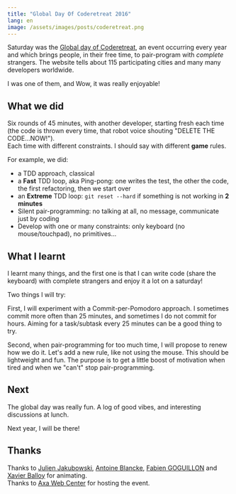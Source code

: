 ```yaml
---
title: "Global Day Of Coderetreat 2016"
lang: en
image: /assets/images/posts/coderetreat.png
---
```


Saturday was the [Global day of Coderetreat](http://globalday.coderetreat.org/), an event occurring every year and which brings people, in their free time, to pair-program with _complete_ strangers.
The website tells about 115 participating cities and many many developers worldwide.

I was one of them, and Wow, it was really enjoyable!

## What we did

Six rounds of 45 minutes, with another developer, starting fresh each time (the code is thrown every time, that robot voice shouting "DELETE THE CODE...NOW!").  
Each time with different constraints. I should say with different **game** rules.

For example, we did:

- a TDD approach, classical
- a **Fast** TDD loop, aka Ping-pong: one writes the test, the other the code, the first refactoring, then we start over
- an **Extreme** TDD loop: `git reset --hard` if something is not working in **2 minutes**
- Silent pair-programming: no talking at all, no message, communicate just by coding
- Develop with one or many constraints: only keyboard (no mouse/touchpad), no primitives...

## What I learnt

I learnt many things, and the first one is that I can write code (share the keyboard) with complete strangers and enjoy it a lot on a saturday!

Two things I will try:

First, I will experiment with a Commit-per-Pomodoro approach. I sometimes commit more often than 25 minutes, and sometimes I do not commit for hours. Aiming for a task/subtask every 25 minutes can be a good thing to try.

Second, when pair-programming for too much time, I will propose to renew how we do it. Let's add a new rule, like not using the mouse. This should be lightweight and fun. The purpose is to get a little boost of motivation when tired and when we "can't" stop pair-programming.

## Next

The global day was really fun. A log of good vibes, and interesting discussions at lunch.

Next year, I will be there!

## Thanks

Thanks to [Julien Jakubowski](https://twitter.com/jak78), [Antoine Blancke](https://twitter.com/antoineblancke), [Fabien GOGUILLON](https://twitter.com/FabienGoguillon) and [Xavier Balloy](https://twitter.com/xavierballoy) for animating.  
Thanks to [Axa Web Center](https://www.axawebcenter.fr/) for hosting the event.  
